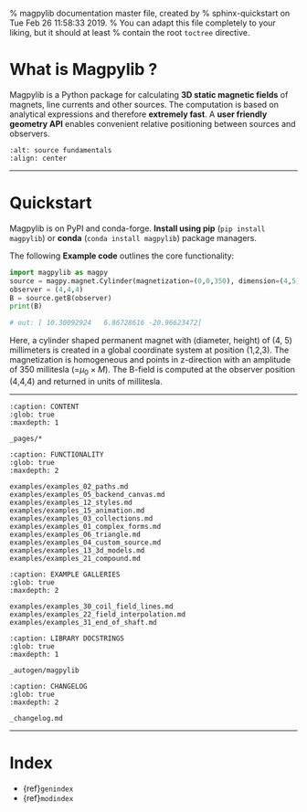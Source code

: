 % magpylib documentation master file, created by
% sphinx-quickstart on Tue Feb 26 11:58:33 2019.
% You can adapt this file completely to your liking, but it should at least
% contain the root `toctree` directive.

# What is Magpylib ?

Magpylib is a Python package for calculating **3D static magnetic fields** of magnets, line currents and other sources. The computation is based on analytical expressions and therefore **extremely fast**. A **user friendly geometry API** enables convenient relative positioning between sources and observers.

```{image} _static/images/index/source_fundamentals.png
:alt: source fundamentals
:align: center
```

--------

# Quickstart

Magpylib is on PyPI and conda-forge. **Install using pip** (`pip install magpylib`) or **conda** (`conda install magpylib`) package managers.

The following **Example code** outlines the core functionality:

```python
import magpylib as magpy
source = magpy.magnet.Cylinder(magnetization=(0,0,350), dimension=(4,5), position=(1,2,3))
observer = (4,4,4)
B = source.getB(observer)
print(B)

# out: [ 10.30092924   6.86728616 -20.96623472]
```

Here, a cylinder shaped permanent magnet with (diameter, height) of (4, 5) millimeters is created in a global coordinate system at position (1,2,3). The magnetization is homogeneous and points in z-direction with an amplitude of 350 millitesla (=$\mu_0\times M$). The B-field is computed at the observer position (4,4,4) and returned in units of millitesla.

--------

```{toctree}
:caption: CONTENT
:glob: true
:maxdepth: 1

_pages/*
```

```{toctree}
:caption: FUNCTIONALITY
:glob: true
:maxdepth: 2

examples/examples_02_paths.md
examples/examples_05_backend_canvas.md
examples/examples_12_styles.md
examples/examples_15_animation.md
examples/examples_03_collections.md
examples/examples_01_complex_forms.md
examples/examples_06_triangle.md
examples/examples_04_custom_source.md
examples/examples_13_3d_models.md
examples/examples_21_compound.md
```

```{toctree}
:caption: EXAMPLE GALLERIES
:glob: true
:maxdepth: 2

examples/examples_30_coil_field_lines.md
examples/examples_22_field_interpolation.md
examples/examples_31_end_of_shaft.md
```

```{toctree}
:caption: LIBRARY DOCSTRINGS
:glob: true
:maxdepth: 1

_autogen/magpylib
```

```{toctree}
:caption: CHANGELOG
:glob: true
:maxdepth: 2

_changelog.md
```

--------------------------

# Index

- {ref}`genindex`
- {ref}`modindex`
